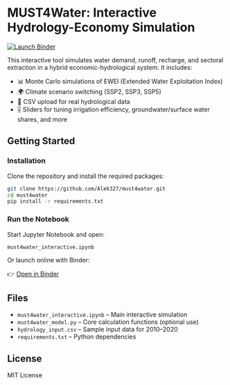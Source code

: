 # MUST4Water: Interactive Hydrology-Economy Simulation

[![Launch Binder](https://mybinder.org/badge_logo.svg)](https://mybinder.org/v2/gh/Alek327/must4water/HEAD?filepath=must4water_interactive.ipynb)

This interactive tool simulates water demand, runoff, recharge, and sectoral extraction in a hybrid economic-hydrological system. It includes:

- 📊 Monte Carlo simulations of EWEI (Extended Water Exploitation Index)
- 🌍 Climate scenario switching (SSP2, SSP3, SSP5)
- 📂 CSV upload for real hydrological data
- 🎚️ Sliders for tuning irrigation efficiency, groundwater/surface water shares, and more

## Getting Started

### Installation

Clone the repository and install the required packages:

```bash
git clone https://github.com/Alek327/must4water.git
cd must4water
pip install -r requirements.txt
```

### Run the Notebook

Start Jupyter Notebook and open:

```
must4water_interactive.ipynb
```

Or launch online with Binder:

👉 [Open in Binder](https://mybinder.org/v2/gh/Alek327/must4water/HEAD?filepath=must4water_interactive.ipynb)

## Files

- `must4water_interactive.ipynb` – Main interactive simulation
- `must4water_model.py` – Core calculation functions (optional use)
- `hydrology_input.csv` – Sample input data for 2010–2020
- `requirements.txt` – Python dependencies

## License

MIT License